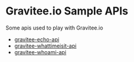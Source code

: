 # Gravitee.io Sample APIs

Some apis used to play with Gravitee.io


* [gravitee-echo-api](./gravitee-echo-api/README.md)
* [gravitee-whattimeisit-api](./gravitee-whattimeisit-api/README.md)
* [gravitee-whoami-api](./gravitee-whoami-api/README.md)
